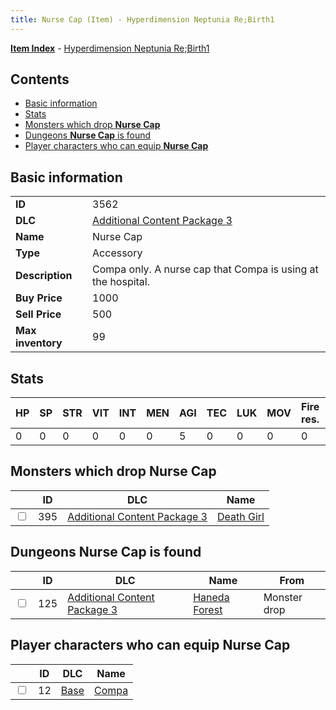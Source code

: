 ```yaml
---
title: Nurse Cap (Item) - Hyperdimension Neptunia Re;Birth1
---
```


[**Item Index**](/neptunia/rb1/item/index.html) - [Hyperdimension Neptunia Re;Birth1](/neptunia/rb1)

## Contents

- [Basic information](#basic-information)
- [Stats](#stats)
- [Monsters which drop **Nurse Cap**](#monsters-which-drop-nurse-cap)
- [Dungeons **Nurse Cap** is found](#dungeons-nurse-cap-is-found)
- [Player characters who can equip **Nurse Cap**](#player-characters-who-can-equip-nurse-cap)

## Basic information

|   |   |
| -- | -- |
| **ID** | 3562 |
| **DLC** | [Additional Content Package 3](/neptunia/rb1/dlc/12-pack3.html) |
| **Name** | Nurse Cap |
| **Type** | Accessory |
| **Description** | Compa only. A nurse cap that Compa is using at the hospital. |
| **Buy Price** | 1000 |
| **Sell Price** | 500 |
| **Max inventory** | 99 |


## Stats

| HP | SP | STR | VIT | INT | MEN | AGI | TEC | LUK | MOV | Fire res. | Ice res. | Wind res. | Lightning res. |
| -- | -- | --- | --- | --- | --- | --- | --- | --- | --- | --------- | -------- | --------- | -------------- |
| 0 | 0 | 0 | 0 | 0 | 0 | 5 | 0 | 0 | 0 | 0 | 0 | 0 | 0 |


## Monsters which drop **Nurse Cap**

|    | ID | DLC | Name |
| -- | -- | --- | ---- |
| <input type="checkbox" id="rb1-monster-12-395" class="trackbox" /> | 395 | [Additional Content Package 3](/neptunia/rb1/dlc/12-pack3.html) | [Death Girl](/neptunia/rb1/monster/12-395-death-girl.html) |


## Dungeons **Nurse Cap** is found

|    | ID | DLC | Name | From |
| -- | -- | --- | ---- | ---- |
| <input type="checkbox" id="rb1-dungeon-12-125" class="trackbox" /> | 125 | [Additional Content Package 3](/neptunia/rb1/dlc/12-pack3.html) | [Haneda Forest](/neptunia/rb1/dungeon/12-125-haneda-forest.html) | Monster drop |


## Player characters who can equip **Nurse Cap**

|    | ID | DLC | Name |
| -- | -- | --- | ---- |
| <input type="checkbox" id="rb1-player-1-12" class="trackbox" /> | 12 | [Base](/neptunia/rb1/dlc/1-base.html) | [Compa](/neptunia/rb1/player/1-12-compa.html) |

